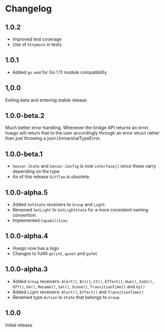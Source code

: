 # Changelog

## 1.0.2
* Improved test coverage
* Use of `httpmock` in tests

## 1.0.1
* Added `go.mod` for Go 1.11 module compatibility

## 1,0.0
Exiting beta and entering stable release

## 1.0.0-beta.2
Much better error handling. Whenever the bridge API returns an error, huego will return that to the user accordingly through an error struct rather than just throwing a json.UnmarshalTypeError.

## 1.0.0-beta.1
* `Sensor.State` and `Sensor.Config` is now `interface{}` since these varry depending on the type
* As of this release `Gitflow` is obsolete.

## 1.0.0-alpha.5
* Added `SetState` receivers to `Group` and `Light`.
* Renamed `SetLight` to `SetLightState` for a more consistent naming convention.
* Implemented `Capabilities`

## 1.0.0-alpha.4
* Huego now has a logo
* Changes to fulfill `golint`, `govet` and `gofmt`

## 1.0.0-alpha.3
* Added `Group` receivers: `Alert()`, `Bri()`, `Ct()`, `Effect()`, `Hue()`, `IsOn()`, `Off()`, `On()`, `Rename()`, `Sat()`, `Scene()`, `TransitionTime()` and `Xy()`
* Added `Light` receivers: `Alert()`, `Effect()` and `TransitionTime()`
* Renamed type `Action` to `State` that belongs to `Group`

## 1.0.0
Initial release

